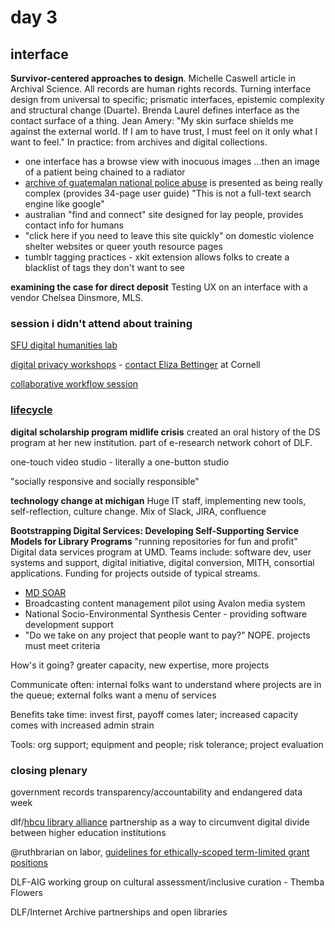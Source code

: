 # day 3

## interface

**Survivor-centered approaches to design**. Michelle Caswell article in Archival Science. All records are human rights records. Turning interface design from universal to specific; prismatic interfaces, epistemic complexity and structural change (Duarte). Brenda Laurel defines interface as the contact surface of a thing. Jean Amery: "My skin surface shields me against the external world. If I am to have trust, I must feel on it only what I want to feel." In practice: from archives and digital collections. 
 - one interface has a browse view with inocuous images ...then an image of a patient being chained to a radiator
 - [archive of guatemalan national police abuse](http://ahpn.lib.utexas.edu) is presented as being really complex (provides 34-page user guide) "This is not a full-text search engine like google"
 - australian "find and connect" site designed for lay people, provides contact info for humans
 - "click here if you need to leave this site quickly" on domestic violence shelter websites or queer youth resource pages
 - tumblr tagging practices - xkit extension allows folks to create a blacklist of tags they don't want to see

**examining the case for direct deposit** Testing UX on an interface with a vendor Chelsea Dinsmore, MLS.

### session i didn't attend about training

[SFU digital humanities lab](http://www.lib.sfu.ca/help/publish/dh/dhil)

[digital privacy workshops](https://digitalhumanities.library.cornell.edu/privacy-resources) - [contact Eliza Bettinger](https://twitter.com/ElizaBettinger/status/923191028508712960) at Cornell

[collaborative workflow session](https://docs.google.com/document/d/14YiuxOXRImtKE0WXVtC8iEhWlYRxnswUsML9je6Ef0M/edit)

### [lifecycle](https://dlfforum2017.sched.com/event/BztG/w2b-life-cycle)

**digital scholarship program midlife crisis** created an oral history of the DS program at her new institution. part of e-research network cohort of DLF. 

one-touch video studio - literally a one-button studio

"socially responsive and socially responsible"

**technology change at michigan** Huge IT staff, implementing new tools, self-reflection, culture change. Mix of Slack, JIRA, confluence

**Bootstrapping Digital Services: Developing Self-Supporting Service Models for Library Programs** "running repositories for fun and profit" Digital data services program at UMD. Teams include: software dev, user systems and support, digital initiative, digital conversion, MITH, consortial applications.
Funding for projects outside of typical streams. 
 - [MD SOAR](https://mdsoar.org/)
 - Broadcasting content management pilot using Avalon media system
 - National Socio-Environmental Synthesis Center - providing software development support
 - "Do we take on any project that people want to pay?" NOPE. projects must meet criteria

How's it going? greater capacity, new expertise, more projects

Communicate often: internal folks want to understand where projects are in the queue; external folks want a menu of services

Benefits take time: invest first, payoff comes later; increased capacity comes with increased admin strain

Tools: org support; equipment and people; risk tolerance; project evaluation

### closing plenary

government records transparency/accountability and endangered data week

dlf/[hbcu library alliance](http://www.hbculibraries.org/) partnership as a way to circumvent digital divide between higher education institutions

@ruthbrarian on labor, [guidelines for ethically-scoped term-limited grant positions](https://docs.google.com/document/d/11CCfPxBZ2knUSkoo2J17ypJA7gZiyb9M-mg_FD9EKh0/edit)

DLF-AIG working group on cultural assessment/inclusive curation - Themba Flowers

DLF/Internet Archive partnerships and open libraries
